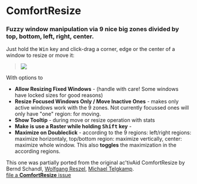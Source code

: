 # ComfortResize

### Fuzzy window manipulation via 9 nice big zones divided by top, bottom, left, right, center.
Just hold the <kbd>Win</kbd> key and click-drag a corner, edge or the center of a window to resize or move it:
> ![](https://i.imgur.com/Ci2cxN9.gif)

With options to
* **Allow Resizing Fixed Windows** - (handle with care! Some windows have locked sizes for good reasons)
* **Resize Focused Windows Only / Move Inactive Ones** - makes only active windows work with the 9 zones. Not currently focussed ones will only have "one" region: for moving.
* **Show Tooltip** - during move or resize operation with stats
* **Make is use a Raster while holding <b><kbd>Shift</kbd></b> key** -
* **Maximize on Doubleclick** - according to the 9 regions: left/right regions: maximize horizontaly, top/bottom region: maximize vertically, center: maximize whole window.
  This also **toggles** the maximization in the according regions.

This one was partially ported from the original ac'tivAid ComfortResize by Bernd Schandl, [Wolfgang Reszel](https://github.com/Tekl), [Michael Telgkamp](https://telgkamp.de).\
[file a **ComfortResize** issue](https://github.com/ewerybody/a2.modules/issues/new?labels=mod%3AComfortResize)
